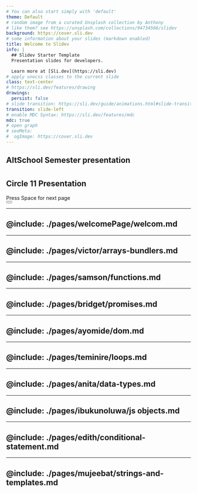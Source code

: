 ```yaml
---
# You can also start simply with 'default'
theme: Default
# random image from a curated Unsplash collection by Anthony
# like them? see https://unsplash.com/collections/94734566/slidev
background: https://cover.sli.dev
# some information about your slides (markdown enabled)
title: Welcome to Slidev
info: |
  ## Slidev Starter Template
  Presentation slides for developers.

  Learn more at [Sli.dev](https://sli.dev)
# apply unocss classes to the current slide
class: text-center
# https://sli.dev/features/drawing
drawings:
  persist: false
# slide transition: https://sli.dev/guide/animations.html#slide-transitions
transition: slide-left
# enable MDC Syntax: https://sli.dev/features/mdc
mdc: true
# open graph
# seoMeta:
#  ogImage: https://cover.sli.dev
---
```


## AltSchool Semester presentation
#

## **Circle 11 Presentation**

<div @click="$slidev.nav.next" class="mt-12 py-1" hover:bg="white op-10">
  Press Space for next page <carbon:arrow-right />
</div>

<div class="abs-br m-6 text-xl">
  <button @click="$slidev.nav.openInEditor()" title="Open in Editor" class="slidev-icon-btn">
    <carbon:edit />
  </button>
  <a href="https://github.com/slidevjs/slidev" target="_blank" class="slidev-icon-btn">
    <carbon:logo-github />
  </a>
</div>

---
@include: ./pages/welcomePage/welcom.md
---

---
@include: ./pages/victor/arrays-bundlers.md
---

---
@include: ./pages/samson/functions.md
---

---
@include: ./pages/bridget/promises.md
---

---
@include: ./pages/ayomide/dom.md
---

---
@include: ./pages/teminire/loops.md
---

---
@include: ./pages/anita/data-types.md
---

---
@include: ./pages/ibukunoluwa/js objects.md
---

---
@include: ./pages/edith/conditional-statement.md
---

---
@include: ./pages/mujeebat/strings-and-templates.md
---


